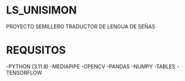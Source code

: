 # LS_UNISIMON
PROYECTO SEMILLERO TRADUCTOR DE LENGUA DE SEÑAS


# REQUSITOS
-PYTHON (3.11.8)
-MEDIAPIPE
-OPENCV
-PANDAS
-NUMPY
-TABLES
-TENSORFLOW

